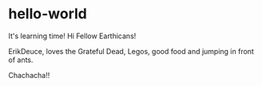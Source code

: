 # hello-world
It's learning time!
Hi Fellow Earthicans!

ErikDeuce, loves the Grateful Dead, Legos, good food and jumping in front of ants.



Chachacha!!

